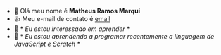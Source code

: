 - 👋 Olá meu nome é **Matheus Ramos Marqui**
- 👍 Meu e-mail de contato é [email](matheus.marqui09@gmail.com)
- 👀 * *Eu estou interessado em aprender* *
- 🌱 * *Eu estou aprendendo a programar recentemente a linguagem de JavaScript e Scratch* *
